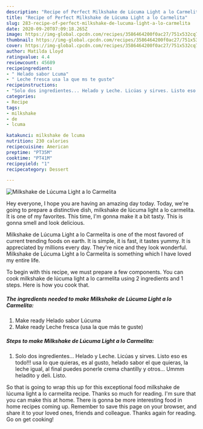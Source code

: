 ```yaml
---
description: "Recipe of Perfect Milkshake de Lúcuma Light a lo Carmelita"
title: "Recipe of Perfect Milkshake de Lúcuma Light a lo Carmelita"
slug: 283-recipe-of-perfect-milkshake-de-lucuma-light-a-lo-carmelita
date: 2020-09-20T07:09:18.265Z
image: https://img-global.cpcdn.com/recipes/3586464200f0ac27/751x532cq70/milkshake-de-lucuma-light-a-lo-carmelita-foto-principal.jpg
thumbnail: https://img-global.cpcdn.com/recipes/3586464200f0ac27/751x532cq70/milkshake-de-lucuma-light-a-lo-carmelita-foto-principal.jpg
cover: https://img-global.cpcdn.com/recipes/3586464200f0ac27/751x532cq70/milkshake-de-lucuma-light-a-lo-carmelita-foto-principal.jpg
author: Matilda Lloyd
ratingvalue: 4.4
reviewcount: 45689
recipeingredient:
- " Helado sabor Lcuma"
- " Leche fresca usa la que ms te guste"
recipeinstructions:
- "Solo dos ingredientes... Helado y Leche. Licúas y sirves. Listo eso es todo!!! usa lo que quieras, es al gusto, helado sabor el que quieras, la leche igual, al final puedes ponerle crema chantilly y otros... Ummm heladito y deli. Listo."
categories:
- Recipe
tags:
- milkshake
- de
- lcuma

katakunci: milkshake de lcuma 
nutrition: 230 calories
recipecuisine: American
preptime: "PT35M"
cooktime: "PT41M"
recipeyield: "1"
recipecategory: Dessert

---
```



![Milkshake de Lúcuma Light a lo Carmelita](https://img-global.cpcdn.com/recipes/3586464200f0ac27/751x532cq70/milkshake-de-lucuma-light-a-lo-carmelita-foto-principal.jpg)

Hey everyone, I hope you are having an amazing day today. Today, we're going to prepare a distinctive dish, milkshake de lúcuma light a lo carmelita. It is one of my favorites. This time, I'm gonna make it a bit tasty. This is gonna smell and look delicious.



Milkshake de Lúcuma Light a lo Carmelita is one of the most favored of current trending foods on earth. It is simple, it is fast, it tastes yummy. It is appreciated by millions every day. They're nice and they look wonderful. Milkshake de Lúcuma Light a lo Carmelita is something which I have loved my entire life.


To begin with this recipe, we must prepare a few components. You can cook milkshake de lúcuma light a lo carmelita using 2 ingredients and 1 steps. Here is how you cook that.

<!--inarticleads1-->

##### The ingredients needed to make Milkshake de Lúcuma Light a lo Carmelita:

1. Make ready  Helado sabor Lúcuma
1. Make ready  Leche fresca (usa la que más te guste)




<!--inarticleads2-->

##### Steps to make Milkshake de Lúcuma Light a lo Carmelita:

1. Solo dos ingredientes... Helado y Leche. Licúas y sirves. Listo eso es todo!!! usa lo que quieras, es al gusto, helado sabor el que quieras, la leche igual, al final puedes ponerle crema chantilly y otros... Ummm heladito y deli. Listo.




So that is going to wrap this up for this exceptional food milkshake de lúcuma light a lo carmelita recipe. Thanks so much for reading. I'm sure that you can make this at home. There is gonna be more interesting food in home recipes coming up. Remember to save this page on your browser, and share it to your loved ones, friends and colleague. Thanks again for reading. Go on get cooking!
